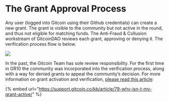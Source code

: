 # The Grant Approval Process

Any user (logged into Gitcoin using their Github credentials) can create a new grant. The grant is visible to the community but not active in the round, and thus not eligible for matching funds. The Anti-Fraud & Collusion workstream of GitcoinDAO reviews each grant, approving or denying it. The verification process flow is below.

![](https://lh3.googleusercontent.com/ra0AHoVKFZIAGlHxDJIQRKYMUr1i4rvYnLNUGqzUvqvLNTnkhjrgrlI-6irveqFsETmQdcRjyQ5CAzOi7RuJ2cdY4CXvlw5T38-WMqOyo8qCmANnt6IfkdSKXe9uPGqN12gfUyA)

In the past, the Gitcoin Team has sole review responsibility. For the first time in GR10 the community was incorporated into the verification process, along with a way for denied grants to appeal the community’s decision. For more information on grant activation and verification, [please read this article](https://support.gitcoin.co/kb/article/79-why-isn-t-my-grant-active/):

{% embed url="https://support.gitcoin.co/kb/article/79-why-isn-t-my-grant-active/" %}
